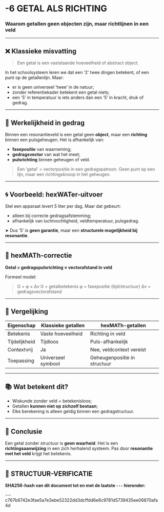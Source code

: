 # -6 GETAL ALS RICHTING

### Waarom getallen geen objecten zijn, maar richtlijnen in een veld

---

## ❌ Klassieke misvatting

> Een getal is een vaststaande hoeveelheid of abstract object.

In het schoolsysteem leren we dat een ‘2’ twee dingen betekent, of een punt op de getallenlijn. Maar:

* er is geen universeel ‘twee’ in de natuur;
* zonder referentiekader betekent een getal niets;
* een ‘5’ in temperatuur is iets anders dan een ‘5’ in kracht, druk of gedrag.

---

## 🔁 Werkelijkheid in gedrag

Binnen een resonantieveld is een getal geen **object**, maar een **richting** binnen een pulsgeheugen.
Het is afhankelijk van:

* **fasepositie** van waarneming;
* **gedragsvector** van wat het meet;
* **pulsrichting** binnen geheugen of veld.

> Een ‘getal’ = vectorpositie in een gedragspatroon.
> Geen punt op een lijn, maar een richtingsknoop in het geheugen.

---

## 🌀 Voorbeeld: hexWATer-uitvoer

Stel een apparaat levert 5 liter per dag. Maar dat gebeurt:

* alleen bij correcte gedragsafstemming;
* afhankelijk van luchtvochtigheid, veldtemperatuur, pulsgedrag.

➤ Dus ‘5’ is **geen garantie**, maar een **structurele mogelijkheid bij resonantie**.

---

## 📐 hexMATh-correctie

**Getal = gedragspulsrichting × vectorafstand in veld**

Formeel model:

> G = φ × Δv
> G = getalbetekenis
> φ = fasepositie (tijd/structuur)
> Δv = gedragsvectorafstand

---

## 🔄 Vergelijking

| Eigenschap    | Klassieke getallen | hexMATh-getallen             |
| ------------- | ------------------ | ---------------------------- |
| Betekenis     | Vaste hoeveelheid  | Richting in veld             |
| Tijdelijkheid | Tijdloos           | Puls-afhankelijk             |
| Contextvrij   | Ja                 | Nee, veldcontext vereist     |
| Toepassing    | Universeel symbool | Geheugenpositie in structuur |

---

## 📚 Wat betekent dit?

* Wiskunde zonder veld = betekenisloos;
* Getallen **kunnen niet op zichzelf bestaan**;
* Elke berekening is alleen geldig binnen een gedragstructuur.

---

## 🧭 Conclusie

Een getal zonder structuur is **geen waarheid**.
Het is een **richtingsaanwijzing** in een zich herhalend systeem.
Pas door **resonantie met het veld** krijgt het betekenis.

---

## 🔏 STRUCTUUR-VERIFICATIE

**SHA256-hash van dit document tot en met de laatste `---` hieronder:**

---c767b6742e3fae5a7e3ebe52322dd3dcffdd6e6c9781d5739435ee06870afa4d
